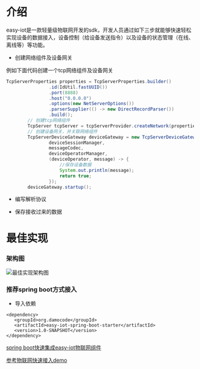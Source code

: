 # 介绍

easy-iot是一款轻量级物联网开发的sdk，开发人员通过如下三步就能够快速轻松实现设备的数据接入，设备控制（给设备发送指令）以及设备的状态管理（在线、离线等）等功能。
- 创建网络组件及设备网关

例如下面代码创建一个tcp网络组件及设备网关

```java
TcpServerProperties properties = TcpServerProperties.builder()
                .id(IdUtil.fastUUID())
                .port(8888)
                .host("0.0.0.0")
                .options(new NetServerOptions())
                .parserSupplier(() -> new DirectRecordParser())
                .build();
        // 创建tcp网络组件
        TcpServer tcpServer = tcpServerProvider.createNetwork(properties);
        // 创建设备网关，并关联网络组件
        TcpServerDeviceGateway deviceGateway = new TcpServerDeviceGateway(tcpServer,
                deviceSessionManager,
                messageCodec,
                deviceOperatorManager,
                (deviceOperator, message) -> {
                    //保存设备数据
                    System.out.println(message);
                    return true;
                });
        deviceGateway.startup();
```
- 编写解析协议

- 保存接收过来的数据

# 最佳实现

### 架构图
![最佳实现架构图](https://images.gitee.com/uploads/images/2021/1010/182918_0d251104_1996367.jpeg "2.jpg")

### 推荐spring boot方式接入

- 导入依赖

```
<dependency>
   <groupId>org.damocode</groupId>
   <artifactId>easy-iot-spring-boot-starter</artifactId>
   <version>1.0-SNAPSHOT</version>
</dependency>
```
[spring boot快速集成easy-iot物联网组件](https://gitee.com/damocode/easy-iot-spring-boot-starter)

[参考物联网快速接入demo](https://gitee.com/damocode/easy-iot-demo)
